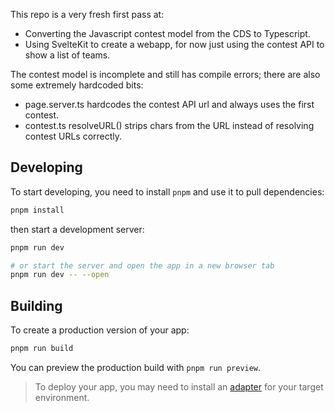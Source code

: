 This repo is a very fresh first pass at:
- Converting the Javascript contest model from the CDS to Typescript.
- Using SvelteKit to create a webapp, for now just using the contest API to show
  a list of teams.

The contest model is incomplete and still has compile errors; there are
also some extremely hardcoded bits:
- page.server.ts hardcodes the contest API url and always uses the first contest.
- contest.ts resolveURL() strips chars from the URL instead of resolving
  contest URLs correctly.

## Developing

To start developing, you need to install `pnpm` and use it to pull dependencies:

```bash
pnpm install
```

then start a development server:

```bash
pnpm run dev

# or start the server and open the app in a new browser tab
pnpm run dev -- --open
```

## Building

To create a production version of your app:

```bash
pnpm run build
```

You can preview the production build with `pnpm run preview`.

> To deploy your app, you may need to install an [adapter](https://kit.svelte.dev/docs/adapters) for your target environment.
